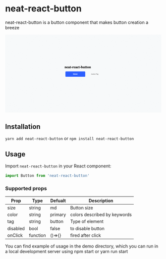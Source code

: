 # neat-react-button

neat-react-button is a button component that makes button creation a breeze

![Showtime logo](demo/src/neat-react-buttonDemo.gif)

## Installation
``yarn add neat-react-button``
or
``npm install neat-react-button``

## Usage

Import `neat-react-button` in your React component:

```javascript static
import Button from 'neat-react-button'
``` 

### Supported props
|Prop         |Type         |Defualt                   |Description                           |
|-------------|-------------|--------------------------|--------------------------------------|
|size         |string       |md                        |Button size                           |
|color        |string       |primary                   |colors described by keywords          |
|tag          |string       |button                    |Type of element                       |
|disabled     |bool         |false                     |to disable button                     | 
|onClick      |function     |()=>{}                    |fired after click                     |

You can find example of usage in the demo directory, which you can run in a local development server using npm start or yarn run start
